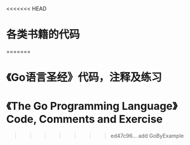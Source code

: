 <<<<<<< HEAD
# 各类书籍的代码
=======
# 《Go语言圣经》代码，注释及练习
# 《The Go Programming Language》Code, Comments and Exercise
>>>>>>> ed47c96... add GoByExample
